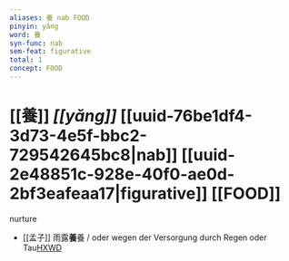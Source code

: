 ```yaml
---
aliases: 養 nab FOOD
pinyin: yǎng
word: 養
syn-func: nab
sem-feat: figurative
total: 1
concept: FOOD 
---
```

# [[養]] *[[yǎng]]*  [[uuid-76be1df4-3d73-4e5f-bbc2-729542645bc8|nab]] [[uuid-2e48851c-928e-40f0-ae0d-2bf3eafeaa17|figurative]] [[FOOD]]
nurture
 - [[孟子]] 雨露**養**養 / oder wegen der Versorgung durch Regen oder Tau[HXWD](https://hxwd.org/textview.html?location=KR1h0001_tls_011-30a.18)